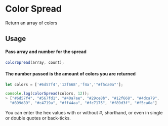 # Color Spread
Return an array of colors

## Usage

#### Pass array and number for the spread

```javascript
colorSpread(array, count);
```
#### The number passed is the amount of colors you are returned


```javascript
let colors = ['#6d57f4','12f668','f4a','"#f5ca0a"'];

console.log(colorSpread(colors, 12));
> ["#6d57f4", "#567fd1", "#40a7ae", "#29ce8b", "#12f668", "#4dca79", 
  "#899d89", "#c4719a", "#ff44aa", "#fc7175", "#f89d3f", "#f5ca0a"]
```
You can enter the hex values with or without #, shorthand, or even in single or double quotes or back-ticks.